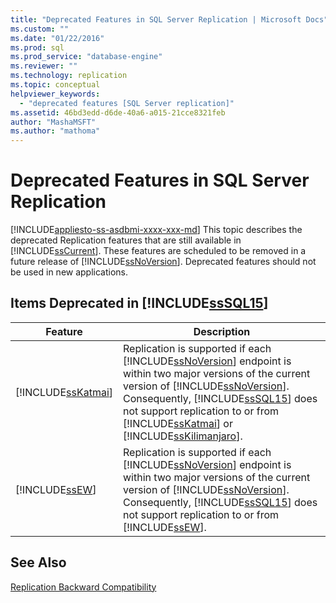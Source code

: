 ```yaml
---
title: "Deprecated Features in SQL Server Replication | Microsoft Docs"
ms.custom: ""
ms.date: "01/22/2016"
ms.prod: sql
ms.prod_service: "database-engine"
ms.reviewer: ""
ms.technology: replication
ms.topic: conceptual
helpviewer_keywords: 
  - "deprecated features [SQL Server replication]"
ms.assetid: 46bd3edd-d6de-40a6-a015-21cce8321feb
author: "MashaMSFT"
ms.author: "mathoma"
---
```

# Deprecated Features in SQL Server Replication
[!INCLUDE[appliesto-ss-asdbmi-xxxx-xxx-md](../../includes/appliesto-ss-asdbmi-xxxx-xxx-md.md)]
  This topic describes the deprecated Replication features that are still available in [!INCLUDE[ssCurrent](../../includes/sscurrent-md.md)]. These features are scheduled to be removed in a future release of [!INCLUDE[ssNoVersion](../../includes/ssnoversion-md.md)]. Deprecated features should not be used in new applications.  
  
## Items Deprecated in [!INCLUDE[ssSQL15](../../includes/sssql15-md.md)]  
  
|Feature|Description|  
|-------------|-----------------|  
|[!INCLUDE[ssKatmai](../../includes/sskatmai-md.md)]|Replication is supported if each [!INCLUDE[ssNoVersion](../../includes/ssnoversion-md.md)] endpoint is within two major versions of the current version of [!INCLUDE[ssNoVersion](../../includes/ssnoversion-md.md)]. Consequently, [!INCLUDE[ssSQL15](../../includes/sssql15-md.md)] does not support replication to or from [!INCLUDE[ssKatmai](../../includes/sskatmai-md.md)] or [!INCLUDE[ssKilimanjaro](../../includes/sskilimanjaro-md.md)].|  
|[!INCLUDE[ssEW](../../includes/ssew-md.md)]|Replication is supported if each [!INCLUDE[ssNoVersion](../../includes/ssnoversion-md.md)] endpoint is within two major versions of the current version of [!INCLUDE[ssNoVersion](../../includes/ssnoversion-md.md)]. Consequently, [!INCLUDE[ssSQL15](../../includes/sssql15-md.md)] does not support replication to or from [!INCLUDE[ssEW](../../includes/ssew-md.md)].|  
  
## See Also  
 [Replication Backward Compatibility](../../relational-databases/replication/replication-backward-compatibility.md)  
  
  
